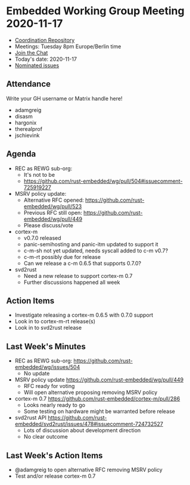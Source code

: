 # Embedded Working Group Meeting 2020-11-17

* [Coordination Repository]
* Meetings: Tuesday 8pm Europe/Berlin time
* [Join the Chat]
* Today's date: 2020-11-17
* [Nominated issues](https://github.com/search?q=org%3Arust-embedded+label%3Anominated+is%3Aopen&type=Issues)

[Coordination Repository]: https://github.com/rust-embedded/wg
[Join the Chat]: https://riot.im/app/#/room/#rust-embedded:matrix.org

## Attendance

Write your GH username or Matrix handle here!

* adamgreig
* disasm
* hargonix
* therealprof
* jschievink

## Agenda

* REC as REWG sub-org:
    * It's not to be
    * https://github.com/rust-embedded/wg/pull/504#issuecomment-725919227
* MSRV policy update:
    * Alternative RFC opened: https://github.com/rust-embedded/wg/pull/523
    * Previous RFC still open: https://github.com/rust-embedded/wg/pull/449
    * Please discuss/vote
* cortex-m
    * v0.7.0 released
    * panic-semihosting and panic-itm updated to support it
    * c-m-sh not yet updated, needs syscall added to c-m v0.7?
    * c-m-rt possibly due for release
    * Can we release a c-m 0.6.5 that supports 0.7.0?
* svd2rust
    * Need a new release to support cortex-m 0.7
    * Further discussions happened all week

## Action Items

* Investigate releasing a cortex-m 0.6.5 with 0.7.0 support
* Look in to cortex-m-rt release(s)
* Look in to svd2rust release

## Last Week's Minutes

* REC as REWG sub-org: https://github.com/rust-embedded/wg/issues/504
    * No update
* MSRV policy update https://github.com/rust-embedded/wg/pull/449
    * RFC ready for voting
    * Will open alternative proposing removing MSRV policy
* cortex-m 0.7 https://github.com/rust-embedded/cortex-m/pull/286
    * Looks nearly ready to go
    * Some testing on hardware might be warranted before release
* svd2rust API https://github.com/rust-embedded/svd2rust/issues/478#issuecomment-724732527
    * Lots of discussion about development direction
    * No clear outcome


## Last Week's Action Items

* @adamgreig to open alternative RFC removing MSRV policy
* Test and/or release cortex-m 0.7
